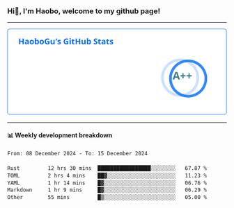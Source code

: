 <!--<h2 align="center"> Hi👋, I'm Haobo, welcome to my github page! </h2>-->
### Hi👋, I'm Haobo, welcome to my github page!
-------

<img href="https://github.com/HaoboGu" src="assets/stats.svg" alt="github stats" /> 

-------

#### 📊 **Weekly development breakdown**
<!--START_SECTION:waka-->

```txt
From: 08 December 2024 - To: 15 December 2024

Rust         12 hrs 30 mins  █████████████████░░░░░░░░   67.87 %
TOML         2 hrs 4 mins    ██▓░░░░░░░░░░░░░░░░░░░░░░   11.23 %
YAML         1 hr 14 mins    █▓░░░░░░░░░░░░░░░░░░░░░░░   06.76 %
Markdown     1 hr 9 mins     █▓░░░░░░░░░░░░░░░░░░░░░░░   06.29 %
Other        55 mins         █▒░░░░░░░░░░░░░░░░░░░░░░░   05.00 %
```

<!--END_SECTION:waka-->
<!--
backup url: https://github-readme-status-dusky-ten.vercel.app/api?username=HaoboGu&count_private=true&show_icons=true&theme=transparent&border_color=2f80ed
-->
<!--
**HaoboGu/HaoboGu** is a ✨ _special_ ✨ repository because its `README.md` (this file) appears on your GitHub profile.

Here are some ideas to get you started:

- 🔭 I’m currently working on AI-assisted programming tools
- 🌱 I’m currently learning ...
- 👯 I’m looking to collaborate on ...
- 🤔 I’m looking for help with ...
- 💬 Ask me about ...
- 📫 How to reach me: ...
- 😄 Pronouns: ...
- ⚡ Fun fact: ...
-->
